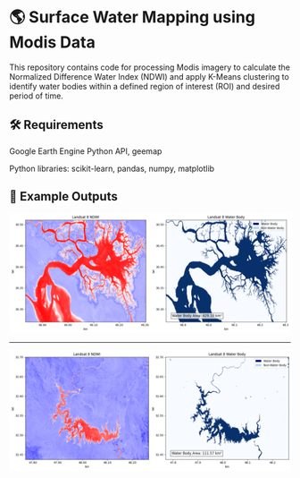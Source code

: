 # 🌎 Surface Water Mapping using Modis Data

This repository contains code for processing Modis imagery to calculate the Normalized Difference Water Index (NDWI) and apply K-Means clustering to identify water bodies within a defined region of interest (ROI) and desired period of time.



## 🛠️ Requirements
Google Earth Engine Python API, geemap

Python libraries: scikit-learn, pandas, numpy, matplotlib


## 📸 Example Outputs
![image alt](https://github.com/SaeidDaliriSusefi/Surface-Water-Mapping-Landsat8/blob/43815c50bd7b784af3c69b58a2e623e1cc49f7ab/Images/download%20(5).png)

---------------------------------------------------------------------------------------------------------------------------------------------------------
![image alt](https://github.com/SaeidDaliriSusefi/Surface-Water-Mapping-Landsat8/blob/400407629ff8cfb7f4fe5e7a8dbdeea94bd884bf/Images/download%20(1).png)
